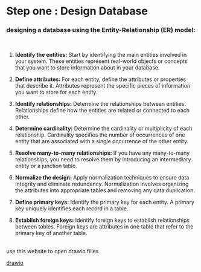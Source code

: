 # Step one : Design Database

### designing a database using the Entity-Relationship (ER) model: 
<br>

1. <b>Identify the entities:</b> Start by identifying the main entities involved in your system. These entities represent real-world objects or concepts that you want to store information about in your database.

2. <b>Define attributes:</b> For each entity, define the attributes or properties that describe it. Attributes represent the specific pieces of information you want to store for each entity.

3. <b>Identify relationships:</b> Determine the relationships between entities. Relationships define how the entities are related or connected to each other.

4. <b>Determine cardinality:</b> Determine the cardinality or multiplicity of each relationship. Cardinality specifies the number of occurrences of one entity that are associated with a single occurrence of the other entity.

5. <b>Resolve many-to-many relationships:</b> If you have any many-to-many relationships, you need to resolve them by introducing an intermediary entity or a junction table.

6. <b>Normalize the design:</b> Apply normalization techniques to ensure data integrity and eliminate redundancy. Normalization involves organizing the attributes into appropriate tables and removing any data duplication.

7. <b>Define primary keys:</b> Identify the primary key for each entity. A primary key uniquely identifies each record in a table.

8. <b>Establish foreign keys:</b> Identify foreign keys to establish relationships between tables. Foreign keys are attributes in one table that refer to the primary key of another table.



<br>
use this website to open drawio filles

[drawio](https://app.diagrams.net/)

